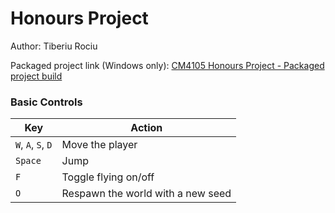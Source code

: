 # Honours Project

Author: Tiberiu Rociu  

Packaged project link (Windows only): [CM4105 Honours Project - Packaged project build](https://liverguac-my.sharepoint.com/my?id=%2Fpersonal%2Ft%5Frociu%5Frgu%5Fac%5Fuk%2FDocuments%2FCM4105%20Honours%20Project%20%2D%20Packaged%20project%20build&ga=1)  
### Basic Controls  
| Key                | Action                            |
| ------------------ | --------------------------------- |
| `W`, `A`, `S`, `D` | Move the player                   |
| `Space`            | Jump                              |
| `F`                | Toggle flying on/off              |
| `O`                | Respawn the world with a new seed |

